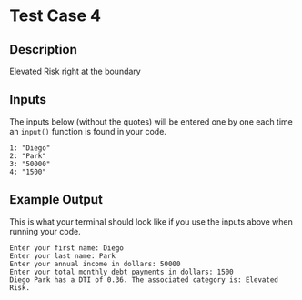 # Test Case 4

## Description
Elevated Risk right at the boundary

## Inputs
The inputs below (without the quotes) will be entered one by one each time an `input()` function is found in your code.
```
1: "Diego"
2: "Park"
3: "50000"
4: "1500"
```

## Example Output
This is what your terminal should look like if you use the inputs above when running your code.
```
Enter your first name: Diego
Enter your last name: Park
Enter your annual income in dollars: 50000
Enter your total monthly debt payments in dollars: 1500
Diego Park has a DTI of 0.36. The associated category is: Elevated Risk.
```
